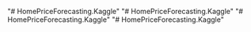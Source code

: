 "# HomePriceForecasting.Kaggle" 
"# HomePriceForecasting.Kaggle" 
"# HomePriceForecasting.Kaggle" 
"# HomePriceForecasting.Kaggle" 
